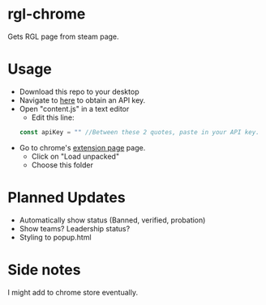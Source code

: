 # rgl-chrome
 Gets RGL page from steam page.

# Usage
* Download this repo to your desktop
* Navigate to [here](https://steamcommunity.com/dev/apikey) to obtain an API key.
* Open "content.js" in a text editor
    * Edit this line:
    ```js
    const apiKey = "" //Between these 2 quotes, paste in your API key.
    ```
* Go to chrome's [extension page](chrome://extensions/) page.
    * Click on "Load unpacked"
    * Choose this folder

# Planned Updates
* Automatically show status (Banned, verified, probation)
* Show teams? Leadership status?
* Styling to popup.html

# Side notes
I might add to chrome store eventually.
